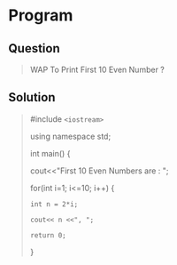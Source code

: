 # Program 

## Question
> WAP To Print First 10 Even Number ?

## Solution
>  #include `<iostream>`
>  
>  using namespace std;
>   
>  int main()
>  {
>  
>  cout<<"First 10 Even Numbers are : ";
>  
>  for(int i=1; i<=10; i++)
>  {
>     
>     int n = 2*i;
>     
>     cout<< n <<", ";
>     
>     return 0;
>  }


